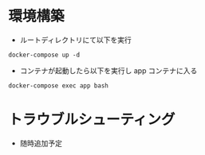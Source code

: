 # 環境構築

- ルートディレクトリにて以下を実行

```
docker-compose up -d
```

- コンテナが起動したら以下を実行し app コンテナに入る

```
docker-compose exec app bash
```

# トラウブルシューティング

- 随時追加予定
